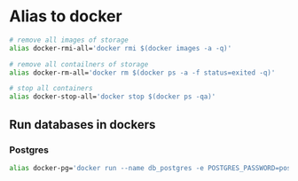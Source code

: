 # Alias to docker

```bash
# remove all images of storage
alias docker-rmi-all='docker rmi $(docker images -a -q)'

# remove all contailners of storage
alias docker-rm-all='docker rm $(docker ps -a -f status=exited -q)'

# stop all containers
alias docker-stop-all='docker stop $(docker ps -qa)'
```

## Run databases in dockers

### Postgres

```bash
alias docker-pg='docker run --name db_postgres -e POSTGRES_PASSWORD=postgres -p 5432:5432 -d postgres'
```
